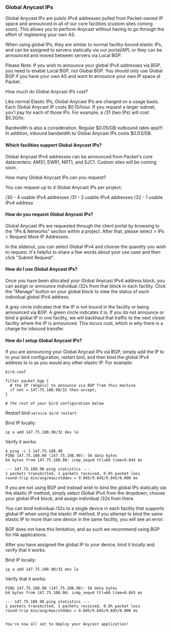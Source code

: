 ### Global Anycast IPs


Global Anycast IPs are public IPv4 addresses pulled from Packet-owned IP space and announced in all of our core facilities (custom sites coming soon).   This allows you to perform Anycast without having to go through the effort of registering your own AS.

When using global IPs, they are similar to normal facility-bound elastic IPs, and can be assigned to servers statically via our portal/API, or they can be announced and moved between servers via Local BGP.


Please Note: If you wish to announce your global IPv4 addresses via BGP, you need to enable Local BGP, not Global BGP. You should only use Global BGP if you have your own AS and want to announce your own IP space at Packet.

How much do Global Anycast IPs cost?


Like normal Elastic IPs, Global Anycast IPs are charged on a usage basis. Each Global Anycast IP costs $0.15/hour. If you request a larger subnet, you'l pay for each of those IPs. For example, a /31 (two IPs) will cost $0.30/hr.

Bandwidth is also a consideration. Regular $0.05/GB outbound rates applY. In addition, inbound bandwidth to Global Anycast IPs costs $0.03/GB.


#### Which facilities support Global Anycast IPs?


Global Anycast IPv4 addresses can be announced from Packet's core datacenters: AMS1, EWR1, NRT1, and SJC1. Custom sites will be coming soon.

How many Global Anycast IPs can you request?

You can request up to 4 Global Anycast IPs per project:

/30 - 4 usable IPv4 addresses
/31 - 2 usable IPv4 addresses
/32 - 1 usable IPv4 address


#### How do you request Global Anycast IPs?


Global Anycast IPs are requested through the client portal by browsing to the "IPs & Networks" section within a project.  After that, please select > IPs > Request More IP Addresses. 

In the slideout, you can select Global IPv4 and choose the quantity you wish to request. It's helpful to share a few words about your use case and then click "Submit Request".

#### How do I use Global Anycast IPs?


Once you have been allocated your Global Anycast IPv4 address block, you can assign or announce individual /32s from that block in each facility. Click the "Manage" button on your global block to view the status of each individual global IPv4 address.


A grey circle indicates that the IP is not bound in the facility or being announced via BGP. A green circle indicates it is. If you do not announce or bind a global IP in one facility, we will backhaul that traffic to the next closet facility where the IP is announced. This incurs cost, which is why there is a charge for inbound transfer.

#### How do I setup Global Anycast IPs?


If you are announcing your Global Anycast IPs via BGP, simply add the IP to to your bird configuration, restart bird, and then bind the global IPv4 address to lo as you would any other elastic IP.  For example:

```
bird.conf

filter packet_bgp {
  # the IP range(s) to announce via BGP from this machine
  if net = 147.75.108.90/32 then accept;
}

# the rest of your bird configuration below
```

Restart bird `service bird restart`


Bind IP locally:

`ip a add 147.75.108.90/32 dev lo`


Verify it works:

```
$ ping -c 1 147.75.108.90
PING 147.75.108.90 (147.75.108.90): 56 data bytes
64 bytes from 147.75.108.90: icmp_seq=0 ttl=60 time=9.845 ms

--- 147.75.108.90 ping statistics ---
1 packets transmitted, 1 packets received, 0.0% packet loss
round-trip min/avg/max/stddev = 9.845/9.845/9.845/0.000 ms
```

If you are not using BGP and instead wish to bind the global IPs statically via the elastic IP method, simply select Global IPv4 from the dropdown, choose your global IPv4 block, and assign individual /32s from there.



You can bind individual /32s to a single device in each facility that supports global IP when using the elastic IP method. If you attempt to bind the same elastic IP to more than one device in the same facility, you will see an error:


BGP does not have this limitation, and as such we recommend using BGP for HA applications.

After you have assigned the global IP to your device, bind it locally and verify that it works.


Bind IP locally:

`ip a add 147.75.108.90/32 dev lo`


Verify that it works:

```$ ping -c 1 147.75.108.90
PING 147.75.108.90 (147.75.108.90): 56 data bytes
64 bytes from 147.75.108.90: icmp_seq=0 ttl=60 time=9.845 ms

--- 147.75.108.90 ping statistics ---
1 packets transmitted, 1 packets received, 0.0% packet loss
round-trip min/avg/max/stddev = 9.845/9.845/9.845/0.000 ms


You're now all set to deploy your Anycast application!